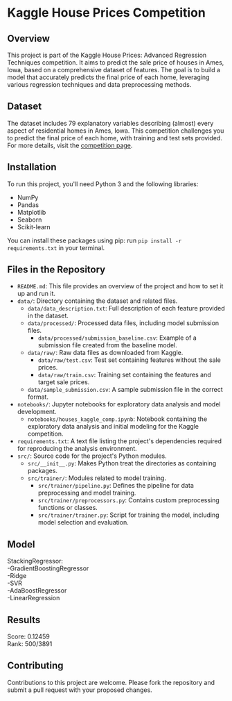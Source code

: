 # Kaggle House Prices Competition

## Overview
This project is part of the Kaggle House Prices: Advanced Regression Techniques competition. It aims to predict the sale price of houses in Ames, Iowa, based on a comprehensive dataset of features. The goal is to build a model that accurately predicts the final price of each home, leveraging various regression techniques and data preprocessing methods.

## Dataset
The dataset includes 79 explanatory variables describing (almost) every aspect of residential homes in Ames, Iowa. This competition challenges you to predict the final price of each home, with training and test sets provided. For more details, visit the [competition page](https://www.kaggle.com/c/house-prices-advanced-regression-techniques).

## Installation
To run this project, you'll need Python 3 and the following libraries:
- NumPy
- Pandas
- Matplotlib
- Seaborn
- Scikit-learn

You can install these packages using pip:
run `pip install -r requirements.txt` in your terminal.


## Files in the Repository
- `README.md`: This file provides an overview of the project and how to set it up and run it.
- `data/`: Directory containing the dataset and related files.
  - `data/data_description.txt`: Full description of each feature provided in the dataset.
  - `data/processed/`: Processed data files, including model submission files.
    - `data/processed/submission_baseline.csv`: Example of a submission file created from the baseline model.
  - `data/raw/`: Raw data files as downloaded from Kaggle.
    - `data/raw/test.csv`: Test set containing features without the sale prices.
    - `data/raw/train.csv`: Training set containing the features and target sale prices.
  - `data/sample_submission.csv`: A sample submission file in the correct format.
- `notebooks/`: Jupyter notebooks for exploratory data analysis and model development.
  - `notebooks/houses_kaggle_comp.ipynb`: Notebook containing the exploratory data analysis and initial modeling for the Kaggle competition.
- `requirements.txt`: A text file listing the project's dependencies required for reproducing the analysis environment.
- `src/`: Source code for the project's Python modules.
  - `src/__init__.py`: Makes Python treat the directories as containing packages.
  - `src/trainer/`: Modules related to model training.
    - `src/trainer/pipeline.py`: Defines the pipeline for data preprocessing and model training.
    - `src/trainer/preprocessors.py`: Contains custom preprocessing functions or classes.
    - `src/trainer/trainer.py`: Script for training the model, including model selection and evaluation.

## Model
StackingRegressor:  
-GradientBoostingRegressor  
-Ridge  
-SVR  
-AdaBoostRegressor  
-LinearRegression  

## Results
Score: 0.12459  
Rank: 500/3891

## Contributing
Contributions to this project are welcome. Please fork the repository and submit a pull request with your proposed changes.

